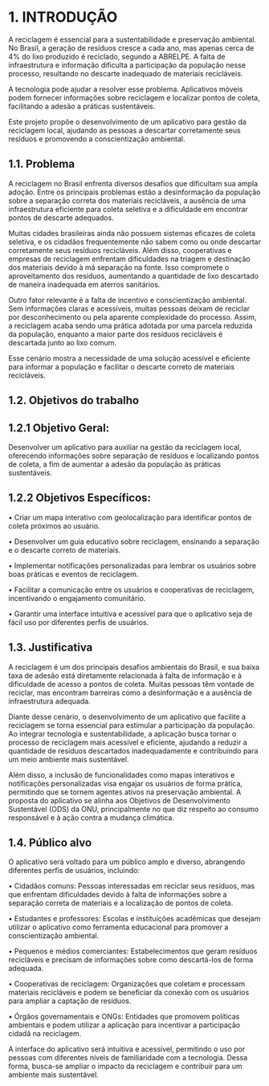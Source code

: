 # 1. INTRODUÇÃO

A reciclagem é essencial para a sustentabilidade e preservação ambiental. No Brasil, a geração de resíduos cresce a cada ano, mas apenas cerca de 4% do lixo produzido é reciclado, segundo a ABRELPE. A falta de infraestrutura e informação dificulta a participação da população nesse processo, resultando no descarte inadequado de materiais recicláveis.

A tecnologia pode ajudar a resolver esse problema. Aplicativos móveis podem fornecer informações sobre reciclagem e localizar pontos de coleta, facilitando a adesão a práticas sustentáveis.

Este projeto propõe o desenvolvimento de um aplicativo para gestão da reciclagem local, ajudando as pessoas a descartar corretamente seus resíduos e promovendo a conscientização ambiental.

## 1.1. Problema

A reciclagem no Brasil enfrenta diversos desafios que dificultam sua ampla adoção. Entre os principais problemas estão a desinformação da população sobre a separação correta dos materiais recicláveis, a ausência de uma infraestrutura eficiente para coleta seletiva e a dificuldade em encontrar pontos de descarte adequados.

Muitas cidades brasileiras ainda não possuem sistemas eficazes de coleta seletiva, e os cidadãos frequentemente não sabem como ou onde descartar corretamente seus resíduos recicláveis. Além disso, cooperativas e empresas de reciclagem enfrentam dificuldades na triagem e destinação dos materiais devido à má separação na fonte. Isso compromete o aproveitamento dos resíduos, aumentando a quantidade de lixo descartado de maneira inadequada em aterros sanitários.

Outro fator relevante é a falta de incentivo e conscientização ambiental. Sem informações claras e acessíveis, muitas pessoas deixam de reciclar por desconhecimento ou pela aparente complexidade do processo. Assim, a reciclagem acaba sendo uma prática adotada por uma parcela reduzida da população, enquanto a maior parte dos resíduos recicláveis é descartada junto ao lixo comum.

Esse cenário mostra a necessidade de uma solução acessível e eficiente para informar a população e facilitar o descarte correto de materiais recicláveis.


## 1.2. Objetivos do trabalho

## 1.2.1 Objetivo Geral: 

Desenvolver um aplicativo para auxiliar na gestão da reciclagem local, oferecendo informações sobre separação de resíduos e localizando pontos de coleta, a fim de aumentar a adesão da população às práticas sustentáveis.


## 1.2.2 Objetivos Específicos:

•	Criar um mapa interativo com geolocalização para identificar pontos de coleta próximos ao usuário.

•	Desenvolver um guia educativo sobre reciclagem, ensinando a separação e o descarte correto de materiais.

•	Implementar notificações personalizadas para lembrar os usuários sobre boas práticas e eventos de reciclagem.

•	Facilitar a comunicação entre os usuários e cooperativas de reciclagem, incentivando o engajamento comunitário.

•	Garantir uma interface intuitiva e acessível para que o aplicativo seja de fácil uso por diferentes perfis de usuários.



## 1.3. Justificativa

A reciclagem é um dos principais desafios ambientais do Brasil, e sua baixa taxa de adesão está diretamente relacionada à falta de informação e à dificuldade de acesso a pontos de coleta. Muitas pessoas têm vontade de reciclar, mas encontram barreiras como a desinformação e a ausência de infraestrutura adequada.

Diante desse cenário, o desenvolvimento de um aplicativo que facilite a reciclagem se torna essencial para estimular a participação da população. Ao integrar tecnologia e sustentabilidade, a aplicação busca tornar o processo de reciclagem mais acessível e eficiente, ajudando a reduzir a quantidade de resíduos descartados inadequadamente e contribuindo para um meio ambiente mais sustentável.

Além disso, a inclusão de funcionalidades como mapas interativos e notificações personalizadas visa engajar os usuários de forma prática, permitindo que se tornem agentes ativos na preservação ambiental. A proposta do aplicativo se alinha aos Objetivos de Desenvolvimento Sustentável (ODS) da ONU, principalmente no que diz respeito ao consumo responsável e à ação contra a mudança climática.


## 1.4. Público alvo

O aplicativo será voltado para um público amplo e diverso, abrangendo diferentes perfis de usuários, incluindo:

•	Cidadãos comuns: Pessoas interessadas em reciclar seus resíduos, mas que enfrentam dificuldades devido à falta de informações sobre a separação correta de materiais e a localização de pontos de coleta.

•	Estudantes e professores: Escolas e instituições acadêmicas que desejam utilizar o aplicativo como ferramenta educacional para promover a conscientização ambiental.

•	Pequenos e médios comerciantes: Estabelecimentos que geram resíduos recicláveis e precisam de informações sobre como descartá-los de forma adequada.

•	Cooperativas de reciclagem: Organizações que coletam e processam materiais recicláveis e podem se beneficiar da conexão com os usuários para ampliar a captação de resíduos.

•	Órgãos governamentais e ONGs: Entidades que promovem políticas ambientais e podem utilizar a aplicação para incentivar a participação cidadã na reciclagem.


A interface do aplicativo será intuitiva e acessível, permitindo o uso por pessoas com diferentes níveis de familiaridade com a tecnologia. Dessa forma, busca-se ampliar o impacto da reciclagem e contribuir para um ambiente mais sustentável.


